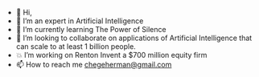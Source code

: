 - 👋 Hi,
- 👀 I’m an expert in Artificial Intelligence
- 🌱 I’m currently learning The Power of Silence
- 💞️ I’m looking to collaborate on applications of Artificial Intelligence that can scale to at least 1 billion people.
- 💥 I’m working on Renton Invent a $700 million equity firm
- 📫 How to reach me chegeherman@gmail.com

<!---
KenyanGeek/KenyanGeek is a ✨ special ✨ repository because its `README.md` (this file) appears on your GitHub profile.
You can click the Preview link to take a look at your changes.
--->
